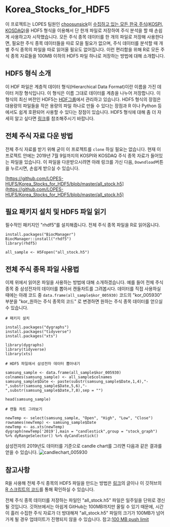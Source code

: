 # Korea_Stocks_for_HDF5

이 프로젝트는 LOPES 팀원인 [choosunsick](https://github.com/choosunsick)이 [수집하고 있는 모든 한국 주식(KOSPI, KOSDAQ)](https://github.com/choosunsick/Korea_Stocks)을 HDF5 형식을 이용해서 단 한개 파일로 저장하여 주식 분석을 할 때 손쉽게 사용하고자 시작했습니다. 
모든 주식 종목 데이터를 한 개의 파일로 저장해 사용한다면, 필요한 주식 종목 데이터들을 따로 모을 필요가 없으며, 주식 데이터를 분석할 때 개별 주식 종목의 파일을 따로 읽어올 필요도 없어집니다. 이런 편리함을 위해 R로 모든 주식 종목 자료들을 100MB 이하의 HDF5 파일 하나로 저장하는 방법에 대해 소개합니다.

## HDF5 형식 소개 
이 HDF 파일은 계층적 데이터 형식(Hierarchical Data Format)이란 이름을 가진 데이터 저장 형식입니다. 이 형식은 이름 그대로 데이터를 계층을 나누어 저장합니다. 이 형식의 최신 버전인 HDF5는 [HDF그룹](https://www.hdfgroup.org/solutions/hdf5/)에서 관리하고 있습니다. HDF5 형식의 장점은 대용량의 파일들을 작은 용량의 파일 하나로 만들 수 있다는 장점과 R 이나 Python 등에서도 쉽게 호환되어 사용할 수 있다는 장점이 있습니다. HDF5 형식에 대해 좀 더 자세히 알고 싶다면 [링크](https://support.hdfgroup.org/HDF5/whatishdf5.html)를 참조해주시기 바랍니다. 

## 전체 주식 자료 다운 방법

전체 주식 자료를 받기 위해 굳이 이 프로젝트를 `clone` 하실 필요는 없습니다. 현재 이 프로젝트 안에는 2019년 7월 9일까지의 KOSPI와 KOSDAQ 주식 종목 자료가 들어있는 파일을 있습니다. 이 파일을 다운받으시려면 아래 링크를 가신 다음, `Downdload`버튼을 누르시면, 손쉽게 받으실 수 있습니다.

[https://github.com/LOPES-HUFS/Korea_Stocks_for_HDF5/blob/master/all_stock.h5](https://github.com/LOPES-HUFS/Korea_Stocks_for_HDF5/blob/master/all_stock.h5)

## 필요 패키지 설치 및 HDF5 파일 읽기

필수적인 패키지인 "rhdf5"를 설치해줍니다. 전체 주식 종목 파일을 R로 읽어옵니다. 

```
install.packages("BiocManager")
BiocManager::install("rhdf5")
library(rhdf5)

all_sample <- H5Fopen("all_stock.h5")

```

## 전체 주식 종목 파일 사용법

이제 위에서 읽어온 파일을 사용하는 방법에 대해 소개하겠습니다. 예를 들어 전체 주식 종목 중 삼성전자의 데이터를 뽑아서 캔들차트를 그려봅시다. 데이터를 직접 사용하실 때에는 아래 코드 중 `data.frame(all_sample$kor_005930)` 코드의 "kor_005930" 부분을 "kor_원하는 주식 종목의 코드" 로 변경하면 원하는 주식 종목 데이터를 얻으실 수 있습니다. 

```
# 패키지 설치

install.packages("dygraphs")
install.packages("tidyverse")
install.packages("xts")

library(dygraphs)
library(tidyverse)
library(xts)

# HDF5 파일에서 삼성전자 데이터 뽑아내기

samsung_sample <- data.frame(all_sample$kor_005930)
colnames(samsung_sample) <- all_sample$colnames
samsung_sample$Date <- paste(substr(samsung_sample$Date,1,4),"-",substr(samsung_sample$Date,5,6),"-",substr(samsung_sample$Date,7,8),sep = "")

head(samsung_sample)

# 캔들 차트 그려보기 

newTemp <- select(samsung_sample, "Open", "High", "Low", "Close")
rownames(newTemp) <- samsung_sample$Date
newTemp <- as.xts(newTemp)
dygraph(newTemp['2019'],main = "candlestick",group = "stock_graph") %>% dyRangeSelector() %>% dyCandlestick() 

```
삼성전자의 2019년도 데이터를 기준으로 candle chart를 그리면 다음과 같은 결과를 얻을 수 있습니다. 
![candlechart_005930](https://user-images.githubusercontent.com/19144813/60954387-d7c53600-a339-11e9-9629-59f9a3b253f1.png)


## 참고사항

R을 사용해 전체 주식 종목의 HDF5 파일을 만드는 방법은 [링크](https://choosunsick.github.io/post/stockdata_to_hdf5/)의 글이나 이 깃허브의 [R 스크립트의 코드](https://github.com/LOPES-HUFS/Korea_Stocks_for_HDF5/blob/master/rhdf5%20compression.R)를 통해 확인하실 수 있습니다. 

전체 주식 종목 데이터를 저장하는 파일인 "all_stock.h5" 파일은 일주일을 단위로 갱신될 것입니다. 깃허브에서는 아쉽게 GitHub는 100MB까지만 올릴 수 있기 때문에, 시간이 흘러 수집한 주식 자료가 더 방대해져 "all_stock.h5" 파일의 크기가 100MB가 넘어가게 될 경우 업데이트가 진행되지 않을 수 있습니다. 참고:[100 MB push limit](https://help.github.com/en/articles/conditions-for-large-files) 
